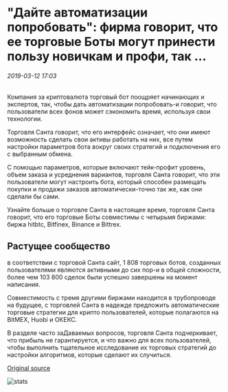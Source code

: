 # "Дайте автоматизации попробовать": фирма говорит, что ее торговые Боты могут принести пользу новичкам и профи, так ...

###### 2019-03-12 17:03

Компания за криптовалюта торговый бот поощряет начинающих и экспертов, так, чтобы дать автоматизации попробовать-и говорит, что пользователи всех фонов может сэкономить время, используя свои технологии.

Торговля Санта говорит, что его интерфейс означает, что они имеют возможность сделать свои активы работать на них, все путем настройки параметров бота вокруг своих стратегий и подключения его с выбранным обмена.

С помощью параметров, которые включают тейк-профит уровень, объем заказа и усреднения вариантов, торговля Санта говорит, что эти пользователи могут настроить бота, который способен размещать покупки и продажи заказов автоматически-точно так же, как они сделали бы сами.

Узнайте больше о торговле Санта в настоящее время, торговля Санта говорит, что его торговые Боты совместимы с четырьмя биржами: биржа hitbtc, Bitfinex, Binance и Bittrex.

## Растущее сообщество

в соответствии с торговой Санта сайт, 1 808 торговых ботов, созданных пользователями являются активными до сих пор-и в общей сложности, более чем 103 800 сделок были успешно завершены на момент написания.

Совместимость с тремя другими биржами находится в трубопроводе на будущее, с торговлей Санта в надежде предложить автоматические торговые стратегии для крипто пользователей, которые полагаются на BitMEX, Huobi и ОКЕКС.

В разделе часто заДаваемых вопросов, торговля Санта подчеркивает, что прибыль не гарантируется, и что важно для всех пользователей, чтобы выполнить тщательное исследование их торговых стратегий до настройки алгоритмов, которые сделают их случиться.

[Original source](https://cointelegraph.com/news/give-automation-a-try-firm-says-its-trading-bots-can-benefit-beginners-and-pros-alike)

![stats](https://c.statcounter.com/11760860/0/a89fa40b/1/ "stats")